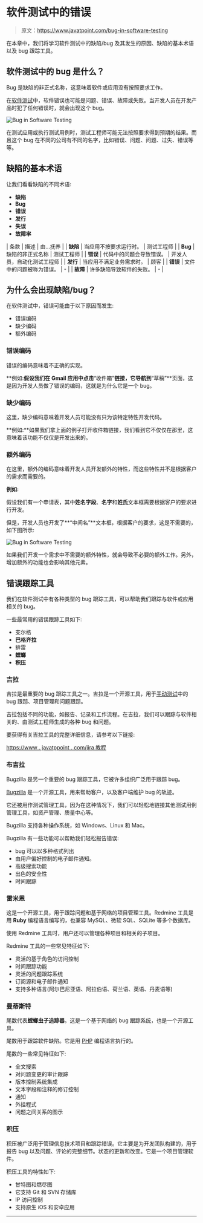 # 软件测试中的错误

> 原文：<https://www.javatpoint.com/bug-in-software-testing>

在本章中，我们将学习软件测试中的缺陷/bug 及其发生的原因、缺陷的基本术语以及 bug 跟踪工具。

## 软件测试中的 bug 是什么？

Bug 是缺陷的非正式名称，这意味着软件或应用没有按照要求工作。

在[软件测试](https://www.javatpoint.com/software-testing-tutorial)中，软件错误也可能是问题、错误、故障或失败。当开发人员在开发产品时犯了任何错误时，就会出现这个 bug。

![Bug in Software Testing](img/7d110be36eced553c73c5e606a8046fb.png)

在测试应用或执行测试用例时，测试工程师可能无法按照要求得到预期的结果。而且这个 bug 在不同的公司有不同的名字，比如错误、问题、问题、过失、错误等等。

## 缺陷的基本术语

让我们看看缺陷的不同术语:

*   **缺陷**
*   **Bug**
*   **错误**
*   **发行**
*   **失误**
*   **故障率**

| 条款 | 描述 | 由...抚养 |
| **缺陷** | 当应用不按要求运行时。 | 测试工程师 |
| **Bug** | 缺陷的非正式名称 | 测试工程师 |
| **错误** | 代码中的问题会导致错误。 | 开发人员，自动化测试工程师 |
| **发行** | 当应用不满足业务需求时。 | 顾客 |
| **错误** | 文件中的问题被称为错误。 | - |
| **故障** | 许多缺陷导致软件的失败。 | - |

## 为什么会出现缺陷/bug？

在软件测试中，错误可能由于以下原因而发生:

*   错误编码
*   缺少编码
*   额外编码

### 错误编码

错误的编码意味着不正确的实现。

**例如:**假设我们在 Gmail 应用中点击**“收件箱”**链接，它导航到**“草稿”**页面，这是因为开发人员做了错误的编码，这就是为什么它是一个 bug。

### 缺少编码

这里，缺少编码意味着开发人员可能没有只为该特定特性开发代码。

**例如:**如果我们拿上面的例子打开收件箱链接，我们看到它不仅仅在那里，这意味着该功能不仅仅是开发出来的。

### 额外编码

在这里，额外的编码意味着开发人员开发额外的特性，而这些特性并不是根据客户的需求而需要的。

**例如:**

假设我们有一个申请表，其中**姓名字段**、**名字**和**姓氏**文本框需要根据客户的要求进行开发。

但是，开发人员也开发了**“中间名”**文本框，根据客户的要求，这是不需要的，如下图所示:

![Bug in Software Testing](img/61edde77dcf9b0ca645dde1d648f5e5e.png)

如果我们开发一个需求中不需要的额外特性，就会导致不必要的额外工作。另外，增加额外的功能也会影响其他元素。

## 错误跟踪工具

我们在软件测试中有各种类型的 bug 跟踪工具，可以帮助我们跟踪与软件或应用相关的 bug。

一些最常用的错误跟踪工具如下:

*   支尔格
*   **巴格齐拉**
*   排雷
*   **螳螂**
*   **积压**

### 吉拉

吉拉是最重要的 bug 跟踪工具之一。吉拉是一个开源工具，用于[手动测试](https://www.javatpoint.com/manual-testing)中的 bug 跟踪、项目管理和问题跟踪。

吉拉包括不同的功能，如报告、记录和工作流程。在吉拉，我们可以跟踪与软件相关的、由测试工程师生成的各种 bug 和问题。

要获得有关吉拉工具的完整详细信息，请参考以下链接:

[https://www . javatppoint . com/jira 教程](https://www.javatpoint.com/jira-tutorial)

### 布吉拉

Bugzilla 是另一个重要的 bug 跟踪工具，它被许多组织广泛用于跟踪 bug。

[Bugzilla](https://www.javatpoint.com/bugzilla) 是一个开源工具，用来帮助客户，以及客户端维护 bug 的轨迹。

它还被用作测试管理工具，因为在这种情况下，我们可以轻松地链接其他测试用例管理工具，如资产管理、质量中心等。

Bugzilla 支持各种操作系统，如 Windows、Linux 和 Mac。

Bugzilla 有一些功能可以帮助我们轻松报告错误:

*   bug 可以以多种格式列出
*   由用户偏好控制的电子邮件通知。
*   高级搜索功能
*   出色的安全性
*   时间跟踪

### 雷米恩

这是一个开源工具，用于跟踪问题和基于网络的项目管理工具。Redmine 工具是用 **Ruby** 编程语言编写的，也兼容 MySQL、微软 SQL、SQLite 等多个数据库。

使用 Redmine 工具时，用户还可以管理各种项目和相关的子项目。

Redmine 工具的一些常见特征如下:

*   灵活的基于角色的访问控制
*   时间跟踪功能
*   灵活的问题跟踪系统
*   订阅源和电子邮件通知
*   支持多种语言(阿尔巴尼亚语、阿拉伯语、荷兰语、英语、丹麦语等)

### 曼蒂斯特

尾数代表**螳螂虫子追踪器**。这是一个基于网络的 bug 跟踪系统，也是一个开源工具。

尾数用于跟踪软件缺陷。它是用 [PHP](https://www.javatpoint.com/php-tutorial) 编程语言执行的。

尾数的一些常见特征如下:

*   全文搜索
*   对问题变更的审计跟踪
*   版本控制系统集成
*   文本字段和注释的修订控制
*   通知
*   外挂程式
*   问题之间关系的图示

### 积压

积压被广泛用于管理信息技术项目和跟踪错误。它主要是为开发团队构建的，用于报告 bug 以及问题、评论的完整细节。状态的更新和改变。它是一个项目管理软件。

积压工具的特性如下:

*   甘特图和燃尽图
*   它支持 Git 和 SVN 存储库
*   IP 访问控制
*   支持原生 iOS 和安卓应用

* * *